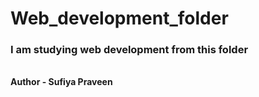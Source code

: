 # Web_development_folder
<h3>I am studying web development from this folder</h3>
<br>
<b>Author - Sufiya Praveen</b>
